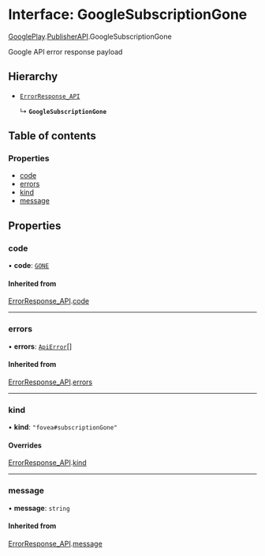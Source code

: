 # Interface: GoogleSubscriptionGone

[GooglePlay](../modules/CdvPurchase.GooglePlay.md).[PublisherAPI](../modules/CdvPurchase.GooglePlay.PublisherAPI.md).GoogleSubscriptionGone

Google API error response payload

## Hierarchy

- [`ErrorResponse_API`](CdvPurchase.GooglePlay.PublisherAPI.ErrorResponse_API.md)

  ↳ **`GoogleSubscriptionGone`**

## Table of contents

### Properties

- [code](CdvPurchase.GooglePlay.PublisherAPI.GoogleSubscriptionGone.md#code)
- [errors](CdvPurchase.GooglePlay.PublisherAPI.GoogleSubscriptionGone.md#errors)
- [kind](CdvPurchase.GooglePlay.PublisherAPI.GoogleSubscriptionGone.md#kind)
- [message](CdvPurchase.GooglePlay.PublisherAPI.GoogleSubscriptionGone.md#message)

## Properties

### code

• **code**: [`GONE`](../enums/CdvPurchase.GooglePlay.PublisherAPI.ErrorCode.md#gone)

#### Inherited from

[ErrorResponse_API](CdvPurchase.GooglePlay.PublisherAPI.ErrorResponse_API.md).[code](CdvPurchase.GooglePlay.PublisherAPI.ErrorResponse_API.md#code)

___

### errors

• **errors**: [`ApiError`](CdvPurchase.GooglePlay.PublisherAPI.ApiError.md)[]

#### Inherited from

[ErrorResponse_API](CdvPurchase.GooglePlay.PublisherAPI.ErrorResponse_API.md).[errors](CdvPurchase.GooglePlay.PublisherAPI.ErrorResponse_API.md#errors)

___

### kind

• **kind**: ``"fovea#subscriptionGone"``

#### Overrides

[ErrorResponse_API](CdvPurchase.GooglePlay.PublisherAPI.ErrorResponse_API.md).[kind](CdvPurchase.GooglePlay.PublisherAPI.ErrorResponse_API.md#kind)

___

### message

• **message**: `string`

#### Inherited from

[ErrorResponse_API](CdvPurchase.GooglePlay.PublisherAPI.ErrorResponse_API.md).[message](CdvPurchase.GooglePlay.PublisherAPI.ErrorResponse_API.md#message)
